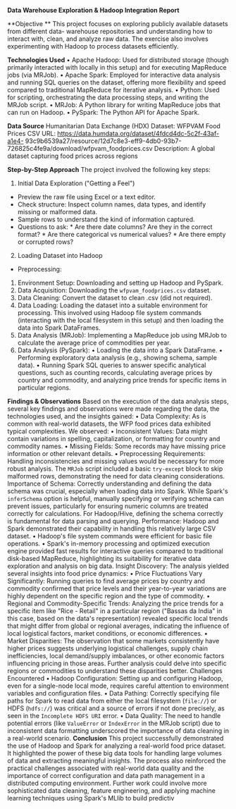 **Data Warehouse Exploration & Hadoop Integration Report**

**Objective **
This project focuses on exploring publicly available datasets from different data-
warehouse repositories and understanding how to interact with, clean, and analyze raw
data. The exercise also involves experimenting with Hadoop to process datasets efficiently.

**Technologies Used**
•	Apache Hadoop: Used for distributed storage (though primarily interacted with locally in this setup) and for executing MapReduce jobs (via MRJob).
•	Apache Spark: Employed for interactive data analysis and running SQL queries on the dataset, offering more flexibility and speed compared to traditional MapReduce for iterative analysis.
•	Python: Used for scripting, orchestrating the data processing steps, and writing the MRJob script.
•	MRJob: A Python library for writing MapReduce jobs that can run on Hadoop.
•	PySpark: The Python API for Apache Spark.

**Data Source**
Humanitarian Data Exchange (HDX)
Dataset: WFPVAM Food Prices CSV
URL: https://data.humdata.org/dataset/4fdcd4dc-5c2f-43af-a1e4-
93c9b6539a27/resource/12d7c8e3-eff9-4db0-93b7-
726825c4fe9a/download/wfpvam_foodprices.csv
Description: A global dataset capturing food prices across regions

**Step-by-Step Approach** 
The project involved the following key steps:
1. Initial Data Exploration ("Getting a Feel")
- Preview the raw file using Excel or a text editor.
- Check structure: Inspect column names, data types, and identify missing or malformed
data.
- Sample rows to understand the kind of information captured.
- Questions to ask:
        * Are there date columns? Are they in the correct format?
        * Are there categorical vs numerical values?
        * Are there empty or corrupted rows?

2. Loading Dataset into Hadoop
- Preprocessing:
1.	Environment Setup: Downloading and setting up Hadoop and PySpark.
2.	Data Acquisition: Downloading the `wfpvam_foodprices.csv` dataset.
3.	Data Cleaning: Convert the dataset to clean .csv (did not required).
4.	Data Loading: Loading the dataset into a suitable environment for processing. This involved using Hadoop file system commands (interacting with the local filesystem in this setup) and then loading the data into Spark DataFrames.
5.	Data Analysis (MRJob): Implementing a MapReduce job using MRJob to calculate the average price of commodities per year.
6.	Data Analysis (PySpark):
•	Loading the data into a Spark DataFrame.
•	Performing exploratory data analysis (e.g., showing schema, sample data).
•	Running Spark SQL queries to answer specific analytical questions, such as counting records, calculating average prices by country and commodity, and analyzing price trends for specific items in particular regions.
 
 
 
**Findings & Observations**
Based on the execution of the data analysis steps, several key findings and observations were made regarding the data, the technologies used, and the insights gained:
•	Data Complexity: As is common with real-world datasets, the WFP food prices data exhibited typical complexities. We observed:
•	Inconsistent Values: Data might contain variations in spelling, capitalization, or formatting for country and commodity names.
•	Missing Fields: Some records may have missing price information or other relevant details.
•	Preprocessing Requirements: Handling inconsistencies and missing values would be necessary for more robust analysis. The `MRJob` script included a basic `try-except` block to skip malformed rows, demonstrating the need for data cleaning considerations.
Importance of Schema: Correctly understanding and defining the data schema was crucial, especially when loading data into Spark. While Spark's `inferSchema` option is helpful, manually specifying or verifying schema can prevent issues, particularly for ensuring numeric columns are treated correctly for calculations. For Hadoop/Hive, defining the schema correctly is fundamental for data parsing and querying.
Performance: Hadoop and Spark demonstrated their capability in handling this relatively large CSV dataset.
•	Hadoop's file system commands were efficient for basic file operations.
•	Spark's in-memory processing and optimized execution engine provided fast results for interactive queries compared to traditional disk-based MapReduce, highlighting its suitability for iterative data exploration and analysis on big data.
Insight Discovery: The analysis yielded several insights into food price dynamics:
•	Price Fluctuations Vary Significantly: Running queries to find average prices by country and commodity confirmed that price levels and their year-to-year variations are highly dependent on the specific region and the type of commodity.
•	Regional and Commodity-Specific Trends: Analyzing the price trends for a specific item like "Rice - Retail" in a particular region ("Bassas da India" in this case, based on the data's representation) revealed specific local trends that might differ from global or regional averages, indicating the influence of local logistical factors, market conditions, or economic differences.
•	Market Disparities: The observation that some markets consistently have higher prices suggests underlying logistical challenges, supply chain inefficiencies, local demand/supply imbalances, or other economic factors influencing pricing in those areas. Further analysis could delve into specific regions or commodities to understand these disparities better.
Challenges Encountered
•	Hadoop Configuration: Setting up and configuring Hadoop, even for a single-node local mode, requires careful attention to environment variables and configuration files.
•	Data Pathing: Correctly specifying file paths for Spark to read data from either the local filesystem (`file://`) or HDFS (`hdfs://`) was critical and a source of errors if not done precisely, as seen in the `Incomplete HDFS URI` error.
•	Data Quality: The need to handle potential errors (like `ValueError` or `IndexError` in the MRJob script) due to inconsistent data formatting underscored the importance of data cleaning in a real-world scenario.
**Conclusion**
This project successfully demonstrated the use of Hadoop and Spark for analyzing a real-world food price dataset. It highlighted the power of these big data tools for handling large volumes of data and extracting meaningful insights. The process also reinforced the practical challenges associated with real-world data quality and the importance of correct configuration and data path management in a distributed computing environment. Further work could involve more sophisticated data cleaning, feature engineering, and applying machine learning techniques using Spark's MLlib to build predictiv

